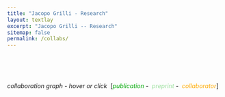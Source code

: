 ```yaml
---
title: "Jacopo Grilli - Research"
layout: textlay
excerpt: "Jacopo Grilli -- Research"
sitemap: false
permalink: /collabs/
---
```


<head>
<meta charset="utf-8"/>
<script src="./net_files/htmlwidgets-1.0/htmlwidgets.js"></script>
<script src="./net_files/d3-4.5.0/d3.min.js"></script>
<script src="./net_files/forceNetwork-binding-0.4/forceNetwork.js"></script>
  <title>forceNetwork</title>
</head>


<!--<head>-->
<!--<style>-->
<!--    .redText-->
<!--    {-->
<!--        color:#1f77b4;-->
<!--    }-->
<!--    .blackText-->
<!--    {-->
<!--        color:#AEC7E8;-->
<!--    }-->
<!--    .blueText-->
<!--    {-->
<!--        color:#FF7F0E;-->
<!--    }-->
<!--</style>-->
<!--</head>-->


<head>
<style>
    .redText
    {
        color:#00a806;
    }
    .blackText
    {
        color:#9de09f;
    }
    .blueText
    {
        color:#ffaa00;
    }
</style>
</head>


<!--# Collaboration network-->



<!--<body style="background-color:white;">-->

<br><br><br>

<em>collaboration graph - hover or click</em>&nbsp;
[<span class="redText"><em>publication</em></span>&nbsp;-&nbsp;
<span class="blackText"><em>preprint</em></span>&nbsp;-&nbsp;
<span class="blueText"><em>collaborator</em></span>]


<div id="htmlwidget_container">
  <div id="htmlwidget-08d5592312c99620b373" style="width:1000px;height:700px;" class="forceNetwork html-widget"></div>
</div>
<script type="application/json" data-for="htmlwidget-08d5592312c99620b373">{"x":{"links":{"source":,"options":{"NodeID":"name","Group":"group","colourScale":"d3.scaleOrdinal().domain([\"publication\", \"preprint\", \"collaborator\"]).range([\"#00a806\", \"#9de09f\", \"#ffaa00\"])","fontSize":15,"fontFamily":"serif","clickTextSize":37.5,"linkDistance":60,"linkWidth":"function(d) { return Math.sqrt(d.value); }","charge":-18,"opacity":1,"zoom":true,"legend":false,"arrows":false,"nodesize":true,"radiusCalculation":" Math.sqrt(d.nodesize)+6","bounded":true,"opacityNoHover":0,"clickAction":"window.open(d.hyperlink)"}},"evals":[],"jsHooks":[]}</script>
<script type="application/htmlwidget-sizing" data-for="htmlwidget-08d5592312c99620b373">{"viewer":{"padding":10,"fill":false},"browser":{"padding":10,"fill":false}}</script>
<!--</body>-->


